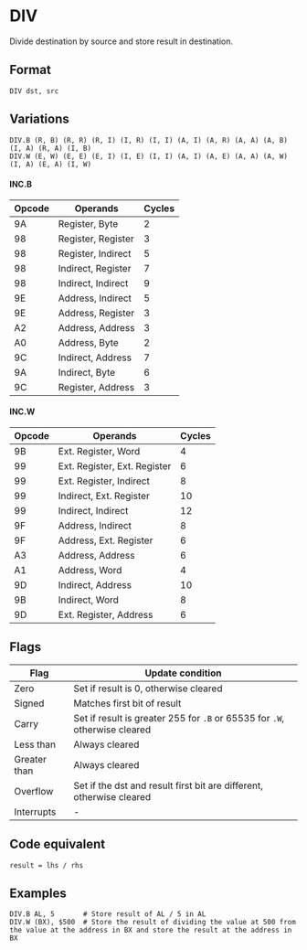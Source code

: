 # DIV

Divide destination by source and store result in destination.

## Format 

`DIV dst, src`

## Variations

```
DIV.B (R, B) (R, R) (R, I) (I, R) (I, I) (A, I) (A, R) (A, A) (A, B) (I, A) (R, A) (I, B)
DIV.W (E, W) (E, E) (E, I) (I, E) (I, I) (A, I) (A, E) (A, A) (A, W) (I, A) (E, A) (I, W)
```

#### INC.B

| Opcode | Operands           | Cycles |
|--------|--------------------|--------|
| 9A     | Register, Byte     | 2      |
| 98     | Register, Register | 3      |
| 98     | Register, Indirect | 5      |
| 98     | Indirect, Register | 7      |
| 98     | Indirect, Indirect | 9      |
| 9E     | Address, Indirect  | 5      |
| 9E     | Address, Register  | 3      |
| A2     | Address, Address   | 3      |
| A0     | Address, Byte      | 2      |
| 9C     | Indirect, Address  | 7      |
| 9A     | Indirect, Byte     | 6      |
| 9C     | Register, Address  | 3      |

#### INC.W

| Opcode | Operands                     | Cycles |
|--------|------------------------------|--------|
| 9B     | Ext. Register, Word          | 4      |
| 99     | Ext. Register, Ext. Register | 6      |
| 99     | Ext. Register, Indirect      | 8      |
| 99     | Indirect, Ext. Register      | 10     |
| 99     | Indirect, Indirect           | 12     |
| 9F     | Address, Indirect            | 8      |
| 9F     | Address, Ext. Register       | 6      |
| A3     | Address, Address             | 6      |
| A1     | Address, Word                | 4      |
| 9D     | Indirect, Address            | 10     |
| 9B     | Indirect, Word               | 8      |
| 9D     | Ext. Register, Address       | 6      |

## Flags

| Flag         | Update condition                                                           |
|--------------|----------------------------------------------------------------------------|
| Zero         | Set if result is 0, otherwise cleared                                      |
| Signed       | Matches first bit of result                                                |
| Carry        | Set if result is greater 255 for `.B` or 65535 for `.W`, otherwise cleared |
| Less than    | Always cleared                                                             |
| Greater than | Always cleared                                                             |
| Overflow     | Set if the dst and result first bit are different, otherwise cleared       |
| Interrupts   | -                                                                          |

## Code equivalent

```
result = lhs / rhs
```

## Examples

```
DIV.B AL, 5       # Store result of AL / 5 in AL
DIV.W (BX), $500  # Store the result of dividing the value at 500 from the value at the address in BX and store the result at the address in BX 
```